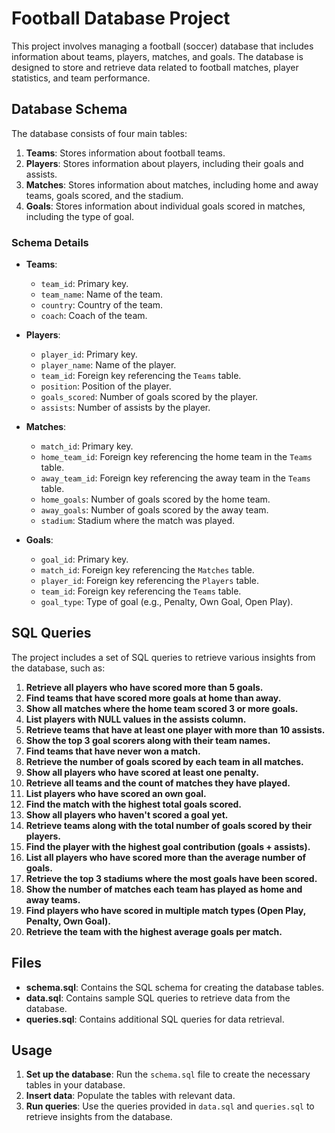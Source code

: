# Football Database Project

This project involves managing a football (soccer) database that includes information about teams, players, matches, and goals. The database is designed to store and retrieve data related to football matches, player statistics, and team performance.

## Database Schema

The database consists of four main tables:

1. **Teams**: Stores information about football teams.
2. **Players**: Stores information about players, including their goals and assists.
3. **Matches**: Stores information about matches, including home and away teams, goals scored, and the stadium.
4. **Goals**: Stores information about individual goals scored in matches, including the type of goal.

### Schema Details

- **Teams**:
  - `team_id`: Primary key.
  - `team_name`: Name of the team.
  - `country`: Country of the team.
  - `coach`: Coach of the team.

- **Players**:
  - `player_id`: Primary key.
  - `player_name`: Name of the player.
  - `team_id`: Foreign key referencing the `Teams` table.
  - `position`: Position of the player.
  - `goals_scored`: Number of goals scored by the player.
  - `assists`: Number of assists by the player.

- **Matches**:
  - `match_id`: Primary key.
  - `home_team_id`: Foreign key referencing the home team in the `Teams` table.
  - `away_team_id`: Foreign key referencing the away team in the `Teams` table.
  - `home_goals`: Number of goals scored by the home team.
  - `away_goals`: Number of goals scored by the away team.
  - `stadium`: Stadium where the match was played.

- **Goals**:
  - `goal_id`: Primary key.
  - `match_id`: Foreign key referencing the `Matches` table.
  - `player_id`: Foreign key referencing the `Players` table.
  - `team_id`: Foreign key referencing the `Teams` table.
  - `goal_type`: Type of goal (e.g., Penalty, Own Goal, Open Play).

## SQL Queries

The project includes a set of SQL queries to retrieve various insights from the database, such as:

1. **Retrieve all players who have scored more than 5 goals.**
2. **Find teams that have scored more goals at home than away.**
3. **Show all matches where the home team scored 3 or more goals.**
4. **List players with NULL values in the assists column.**
5. **Retrieve teams that have at least one player with more than 10 assists.**
6. **Show the top 3 goal scorers along with their team names.**
7. **Find teams that have never won a match.**
8. **Retrieve the number of goals scored by each team in all matches.**
9. **Show all players who have scored at least one penalty.**
10. **Retrieve all teams and the count of matches they have played.**
11. **List players who have scored an own goal.**
12. **Find the match with the highest total goals scored.**
13. **Show all players who haven't scored a goal yet.**
14. **Retrieve teams along with the total number of goals scored by their players.**
15. **Find the player with the highest goal contribution (goals + assists).**
16. **List all players who have scored more than the average number of goals.**
17. **Retrieve the top 3 stadiums where the most goals have been scored.**
18. **Show the number of matches each team has played as home and away teams.**
19. **Find players who have scored in multiple match types (Open Play, Penalty, Own Goal).**
20. **Retrieve the team with the highest average goals per match.**

## Files

- **schema.sql**: Contains the SQL schema for creating the database tables.
- **data.sql**: Contains sample SQL queries to retrieve data from the database.
- **queries.sql**: Contains additional SQL queries for data retrieval.

## Usage

1. **Set up the database**: Run the `schema.sql` file to create the necessary tables in your database.
2. **Insert data**: Populate the tables with relevant data.
3. **Run queries**: Use the queries provided in `data.sql` and `queries.sql` to retrieve insights from the database.

